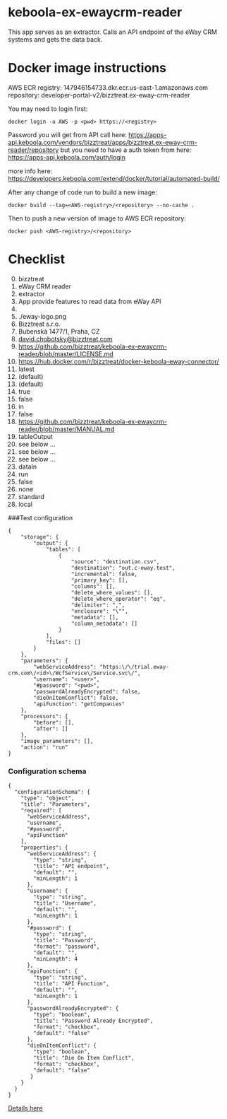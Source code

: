 # keboola-ex-ewaycrm-reader
This app serves as an extractor. Calls an API endpoint of the eWay CRM systems and gets the data back.

# Docker image instructions

AWS ECR
registry: 147946154733.dkr.ecr.us-east-1.amazonaws.com
repository: developer-portal-v2/bizztreat.ex-eway-crm-reader

You may need to login first:
```
docker login -u AWS -p <pwd> https://<registry>
```

Password you will get from API call here:
https://apps-api.keboola.com/vendors/bizztreat/apps/bizztreat.ex-eway-crm-reader/repository
but you need to have a auth token from here:
https://apps-api.keboola.com/auth/login

more info here:
https://developers.keboola.com/extend/docker/tutorial/automated-build/


After any change of code run to build a new image:
```
docker build --tag=<AWS-registry>/<repository> --no-cache .
```

Then to push a new version of image to AWS ECR repository:
```
docker push <AWS-registry>/<repository>
```




# Checklist

0.   bizztreat
1.   eWay CRM reader
2.   extractor
3.   App provide features to read data from eWay API
4.   
5.   ./eway-logo.png
6.   Bizztreat s.r.o.
7.   Bubenská 1477/1, Praha, CZ
8.   david.chobotsky@bizztreat.com
9.   https://github.com/bizztreat/keboola-ex-ewaycrm-reader/blob/master/LICENSE.md
10.  https://hub.docker.com/r/bizztreat/docker-keboola-eway-connector/
11.  latest
12.  (default)
13.  (default)
16.  true
17.  false
18.  in
19.  false
20.  https://github.com/bizztreat/keboola-ex-ewaycrm-reader/blob/master/MANUAL.md
21.  tableOutput
22.  see below ...
23.  see below ...
24.  see below ...
25.  dataIn
26.  run
27.  false
28.  none
29.  standard
30.  local

###Test configuration
```
{
    "storage": {
        "output": {
            "tables": [
                {
                    "source": "destination.csv",
                    "destination": "out.c-eway.test",
                    "incremental": false,
                    "primary_key": [],
                    "columns": [],
                    "delete_where_values": [],
                    "delete_where_operator": "eq",
                    "delimiter": ",",
                    "enclosure": "\"",
                    "metadata": [],
                    "column_metadata": []
                }
            ],
            "files": []
        }
    },
    "parameters": {
        "webServiceAddress": "https:\/\/trial.eway-crm.com\/<id>\/WcfService\/Service.svc\/",
        "username": "<user>",
        "#password": "<pwd>",
        "passwordAlreadyEncrypted": false,
        "dieOnItemConflict": false,
        "apiFunction": "getCompanies"
    },
    "processors": {
        "before": [],
        "after": []
    },
    "image_parameters": [],
    "action": "run"
}
```

### Configuration schema
```
{
  "configurationSchema": {
    "type": "object",
    "title": "Parameters",
    "required": [
      "webServiceAddress",
      "username",
      "#password",
      "apiFunction"
    ],
    "properties": {
      "webServiceAddress": {
        "type": "string",
        "title": "API endpoint",
        "default": "",
        "minLength": 1
      },
      "username": {
        "type": "string",
        "title": "Username",
        "default": "",
        "minLength": 1
      },
      "#password": {
        "type": "string",
        "title": "Password",
        "format": "password",
        "default": "",
        "minLength": 4
      },
      "apiFunction": {
        "type": "string",
        "title": "API Function",
        "default": "",
        "minLength": 1
      },
      "passwordAlreadyEncrypted": {
        "type": "boolean",
        "title": "Password Already Encrypted",
        "format": "checkbox",
        "default": "false"
      },
      "dieOnItemConflict": {
        "type": "boolean",
        "title": "Die On Item Conflict",
        "format": "checkbox",
        "default": "false"
       }
    }
  }
}
```
[Details here](https://github.com/bizztreat/keboola-ex-ewaycrm-reader/blob/master/MANUAL.md)
